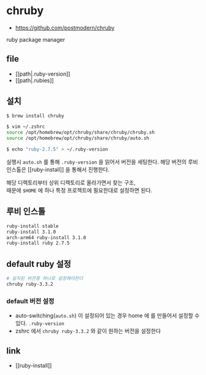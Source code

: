 # chruby

- https://github.com/postmodern/chruby

ruby package manager

## file
- [[path|.ruby-version]]
- [[path|.rubies]]

## 설치
```sh
$ brew install chruby

$ vim ~/.zshrc
source /opt/homebrew/opt/chruby/share/chruby/chruby.sh
source /opt/homebrew/opt/chruby/share/chruby/auto.sh

$ echo "ruby-2.7.5" > ~/.ruby-version
```

실행시 `auto.sh` 를 통해 `.ruby-version` 을 읽어서 버전을 세팅한다.
해당 버전의 루비 인스톨은 [[ruby-install]] 을 통해서 진행한다.

해당 디렉토리부터 상위 디렉토리로 올라가면서 찾는 구조,  
때문에 `$HOME` 에 하나 특정 프로젝트에 필요한대로 설정하면 된다.

## 루비 인스톨
```sh
ruby-install stable
ruby-install 3.1.0
arch-arm64 ruby-install 3.1.0
ruby-install ruby 2.7.5
```

## default ruby 설정
```sh 
# 설치된 버전중 하나로 설정해야한다
chruby ruby-3.3.2
```
### default 버전 설정
- auto-switching(`auto.sh`) 이 설정되어 있는 경우 home 에 를 만들어서 설정할 수 있다. `.ruby-version`
- zshrc 에서 `chruby ruby-3.3.2` 와 같이 원하는 버전을 설정한다

## link
- [[ruby-install]]
